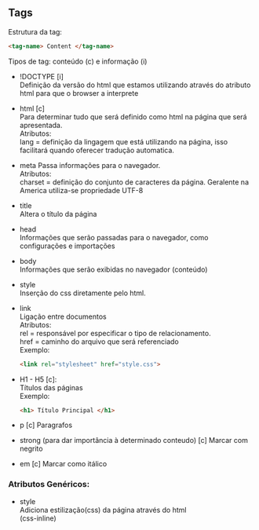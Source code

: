 ## Tags

Estrutura da tag:
```html 
<tag-name> Content </tag-name>
```
Tipos de tag: conteúdo (c) e informação (i)

- !DOCTYPE [i]  
Definição da versão do html que estamos utilizando através do atributo html para que o browser a interprete

- html [c]  
Para determinar tudo que será definido como html na página que será apresentada.  
Atributos:  
lang = definição da lingagem que está utilizando na página, isso facilitará quando oferecer tradução automatica.

- meta 
Passa informações para o navegador.   
Atributos:  
charset = definição do conjunto de caracteres da página. Geralente na America utiliza-se propriedade UTF-8

- title  
Altera o título da página

- head  
Informações que serão passadas para o navegador, como configurações e importações

- body  
Informações que serão exibidas no navegador (conteúdo)

- style  
Inserção do css diretamente pelo html.

- link  
  Ligação entre documentos  
  Atributos:  
  rel = responsável por especificar o tipo de relacionamento.  
  href = caminho do arquivo que será referenciado  
  Exemplo:  
  ```html
  <link rel="stylesheet" href="style.css">
  ```
- H1 - H5 [c]:  
    Títulos das páginas  
    Exemplo: 
    ```html
    <h1> Título Principal </h1>
    ```

- p [c]
Paragrafos

- strong (para dar importância à determinado conteudo) [c]
Marcar com negrito

- em [c]
Marcar como itálico

### Atributos Genéricos:

- style  
Adiciona estilização(css) da página através do html  
(css-inline)
